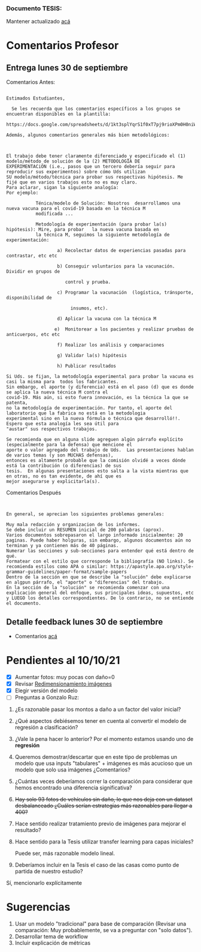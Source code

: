 ### Documento TESIS: 

Mantener actualizado [acá](https://alumnosuaicl-my.sharepoint.com/:w:/r/personal/ggoni_alumnos_uai_cl/_layouts/15/Doc.aspx?sourcedoc=%7B30343F0A-BA16-4E28-84B5-57EFEB126353%7D&file=Template%20Tesis%20MIA%20UAI.docx&wdOrigin=OFFICECOM-WEB.MAIN.REC&ct=1633478841696&action=default&mobileredirect=true&cid=bc076944-6386-4ae6-b2bb-35f7aa5919f6)

# Comentarios Profesor

## Entrega lunes 30 de septiembre

Comentarios Antes:


```

Estimados Estudiantes,

  Se les recuerda que los comentarios específicos a los grupos se encuentran disponibles en la plantilla:

https://docs.google.com/spreadsheets/d/1kt3splYqrS1f0xT7pj9rioXPm0H0niWQCgDzCMge9Bs/edit#gid=0

Además, algunos comentarios generales más bien metodológicos:

 

El trabajo debe tener claramente diferenciado y especificado el (1) modelo/método de solución de la (2) METODOLOGÏA DE 
EXPERIMENTACiÖN (i.e., pasos que un tercero debería seguir para reproducir sus experimentos) sobre cómo Uds utilizan 
SU modelo/método/técnica para probar sus respectivas hipótesis. Me fijé que en varios trabajos esto no es muy claro. 
Para aclarar, sigan la siguiente analogía:
Por ejemplo: 

           Ténica/modelo de Solución: Nosotros  desarrollamos una nueva vacuna para el covid-19 basada en la técnica M 
           modificada ...

           Metodología de experimentación (para probar la(s) hipótesis): Mire, para probar   la nueva vacuna basada en 
           la técnica M, seguimos la siguiente metodología de experimentación:

                   a) Recolectar datos de experiencias pasadas para contrastar, etc etc

                   b) Conseguir voluntarios para la vacunación. Dividir en grupos de     

                      control y prueba.

                   c) Programar la vacunación  (logística, tránsporte, disponibilidad de

                        insumos, etc).

                   d) Aplicar la vacuna con la técnica M

                  e)  Monitorear a los pacientes y realizar pruebas de anticuerpos, etc etc

                   f) Realizar los análisis y comparaciones

                   g) Validar la(s) hipótesis

                   h) Publicar resultados

Si Uds. se fijan, la metodología experimental para probar la vacuna es casi la misma para  todos los fabricantes. 
Sin embargo, el aporte (y diferencia) está en el paso (d) que es donde se aplica la nueva técnica M contra el 
covid-19. Más aún, si esto fuera innovación, es la técnica la que se patenta, 
no la metodología de experimentación. Por tanto, el aporte del laboratorio que la fabrica no está en la metodologia 
experimental sino en la nueva fórmula o técnica que desarrolló!!. Espero que esta analogía les sea útil para 
"austar" sus respectivos trabajos.

Se recomienda que en alguna slide agreguen algún párrafo explícito (especialmente para la defensa) que mencione el 
aporte o valor agregado del trabajo de Uds.  Las presentaciones hablan de varios temas (y son MUCHAS defensas), 
entonces es altamente probable que la comisión olvidé a veces dónde está la contribución (o diferencias) de sus 
tesis.  En algunas presentaciones esto salta a la vista mientras que en otras, no es tan evidente, de ahí que es 
mejor asegurarse y explicitarla(s).

```

Comentarios Después

```


En general, se aprecian los siguientes problemas generales:

Muy mala redacción y organizacion de los informes.
Se debe incluir un RESUMEN inicial de 200 palabras (aprox).
Varios documentos sobrepasaron el largo informado inicialmente: 20 paginas. Puede haber holguras, sin embargo, algunos documentos aún no terminan y ya contienen más de 40 páginas.
Numerar las secciones y sub-secciones para entender qué está dentro de qué.
Formatear con el estilo que corresponde la bibliografía (NO links). Se recomienda estilos como APA o similar: https://apastyle.apa.org/style-grammar-guidelines/paper-format/sample-papers
Dentro de la sección en que se describe la "solución" debe explicarse en algpun párrafo, el "aporte" o "diferencias" del trabajo.
En la sección de la "solución" se recomienda comenzar con una explicación general del enfoque, sus principales ideas, supuestos, etc 
y LUEGO los detalles correspondientes. De lo contrario, no se entiende el documento.

```

## Detalle feedback lunes 30 de septiembre



- Comentarios [acá](https://docs.google.com/spreadsheets/d/1kt3splYqrS1f0xT7pj9rioXPm0H0niWQCgDzCMge9Bs/edit#gid=0)




# Pendientes al 10/10/21

- [X] Aumentar fotos: muy pocas con daño=0
- [x] Revisar [Redimensionamiento imágenes](https://auth0.com/blog/image-processing-in-python-with-pillow/)
- [X] Elegir versión del modelo
- [ ] Preguntas a Gonzalo Ruz:
1. ¿Es razonable pasar los montos a daño a un factor del valor inicial?
2. ¿Qué aspectos debiésemos tener en cuenta al convertir el modelo de regresión a clasificación? 
3. ¿Vale la pena hacer lo anterior? Por el momento estamos usando uno de **regresión**
4. Queremos demostrar/descartar que en este tipo de problemas un modelo que usa inputs "tabulares" + imágenes es más acucioso que un modelo que solo usa imágenes ¿Comentarios?
5. ¿Cuántas veces deberíamos correr la comparación para considerar que hemos encontrado una diferencia significativa?
6. <s>Hay solo 93 fotos de vehículos sin daño, lo que nos deja con un dataset desbalanceado ¿Cuáles serían estrategias más razonables para llegar a 400?</s>
7. Hace sentido realizar tratamiento previo de imágenes para mejorar el resultado?
8. Hace sentido para la Tesis utilizar transfer learning para capas iniciales?

   Puede ser, más razonable modelo lineal.
10. Deberíamos incluir en la Tesis el caso de las casas como punto de partida de nuestro estudio?

Sí, mencionarlo explícitamente


# Sugerencias

1. Usar un modelo "tradicional" para base de comparación (Revisar una comparación: Muy probablemente, se va a preguntar con "solo datos").
2. Desarrollar tema de workflow
3. Incluir explicación de métricas

